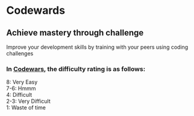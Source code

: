 # Codewards
## Achieve mastery through challenge
Improve your development skills by training with your peers using coding challenges
### In [Codewars](https://codewars.com), the difficulty rating is as follows:
8: Very Easy  
7-6: Hmmm  
4: Difficult  
2-3: Very Difficult  
1: Waste of time  
